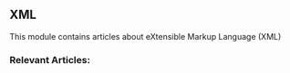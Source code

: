 ## XML

This module contains articles about eXtensible Markup Language (XML)

### Relevant Articles: